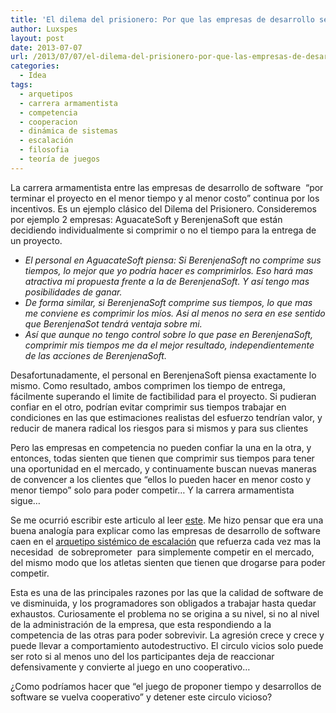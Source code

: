 ```yaml
---
title: 'El dilema del prisionero: Por que las empresas de desarrollo se auto-imponen fechas de entrega complicadas'
author: Luxspes
layout: post
date: 2013-07-07
url: /2013/07/07/el-dilema-del-prisionero-por-que-las-empresas-de-desarrollo-se-auto-imponen-fechas-de-entrega-complicadas/
categories:
  - Idea
tags:
  - arquetipos
  - carrera armamentista
  - competencia
  - cooperacion
  - dinámica de sistemas
  - escalación
  - filosofia
  - teoría de juegos
---
```

La carrera armamentista entre las empresas de desarrollo de software  &#8220;por terminar el proyecto en el menor tiempo y al menor costo&#8221; continua por los incentivos. Es un ejemplo clásico del Dilema del Prisionero. Consideremos por ejemplo 2 empresas: AguacateSoft y BerenjenaSoft que están decidiendo individualmente si comprimir o no el tiempo para la entrega de un proyecto.

  * *El personal en AguacateSoft piensa: Si BerenjenaSoft no comprime sus tiempos, lo mejor que yo podría hacer es comprimirlos. Eso hará mas atractiva mi propuesta frente a la de BerenjenaSoft. Y así tengo mas posibilidades de ganar.*
  * *De forma similar, si BerenjenaSoft comprime sus tiempos, lo que mas me conviene es comprimir los míos. Asi al menos no sera en ese sentido que BerenjenaSot tendrá ventaja sobre mi.*
  * *Así que aunque no tengo control sobre lo que pase en BerenjenaSoft, comprimir mis tiempos me da el mejor resultado, independientemente de las acciones de BerenjenaSoft.*

Desafortunadamente, el personal en BerenjenaSoft piensa exactamente lo mismo. Como resultado, ambos comprimen los tiempo de entrega, fácilmente superando el limite de factibilidad para el proyecto. Si pudieran confiar en el otro, podrían evitar comprimir sus tiempos trabajar en condiciones en las que estimaciones realistas del esfuerzo tendrían valor, y reducir de manera radical los riesgos para si mismos y para sus clientes

Pero las empresas en competencia no pueden confiar la una en la otra, y entonces, todas sienten que tienen que comprimir sus tiempos para tener una oportunidad en el mercado, y continuamente buscan nuevas maneras de convencer a los clientes que &#8220;ellos lo pueden hacer en menor costo y menor tiempo&#8221; solo para poder competir&#8230; Y la carrera armamentista sigue&#8230;

Se me ocurrió escribir este articulo al leer [este][1]. Me hizo pensar que era una buena analogía para explicar como las empresas de desarrollo de software caen en el [arquetipo sistémico de escalación][2] que refuerza cada vez mas la necesidad  de sobreprometer  para simplemente competir en el mercado, del mismo modo que los atletas sienten que tienen que drogarse para poder competir.

Esta es una de las principales razones por las que la calidad de software de ve disminuida, y los programadores son obligados a trabajar hasta quedar exhaustos. Curiosamente el problema no se origina a su nivel, si no al nivel de la administración de la empresa, que esta respondiendo a la competencia de las otras para poder sobrevivir. La agresión crece y crece y puede llevar a comportamiento autodestructivo. El circulo vicios solo puede ser roto si al menos uno del los participantes deja de reaccionar defensivamente y convierte al juego en uno cooperativo&#8230;

¿Como podríamos hacer que &#8220;el juego de proponer tiempo y desarrollos de software se vuelva cooperativo&#8221; y detener este circulo vicioso?

<div id="wp_fb_like_button" style="margin:5px 0;float:none;height:100px;">
  <fb:like href="http://artesanos.de/software/2013/07/07/el-dilema-del-prisionero-por-que-las-empresas-de-desarrollo-se-auto-imponen-fechas-de-entrega-complicadas/" send="false" layout="like" width="450" show_faces="true" font="arial" action="" colorscheme="light"></fb:like>
</div>

 [1]: http://www.wired.com/opinion/2012/10/lance-armstrong-and-the-prisoners-dilemma-of-doping-in-professional-sports/
 [2]: http://en.wikipedia.org/wiki/System_archetype#Escalation